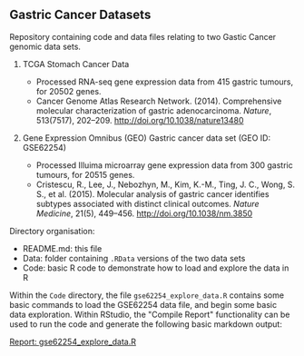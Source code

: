 ## Gastric Cancer Datasets

Repository containing code and data files relating to two Gastic Cancer genomic data sets.

1. TCGA Stomach Cancer Data
    - Processed RNA-seq gene expression data from 415 gastric tumours, for 20502 genes.
    - Cancer Genome Atlas Research Network. (2014). Comprehensive molecular characterization of gastric adenocarcinoma. _Nature_, 513(7517), 202–209. http://doi.org/10.1038/nature13480
   
2. Gene Expression Omnibus (GEO) Gastric cancer data set (GEO ID: GSE62254)
    - Processed Illuima microarray gene expression data from 300 gastric tumours, for 20515 genes.
    - Cristescu, R., Lee, J., Nebozhyn, M., Kim, K.-M., Ting, J. C., Wong, S. S., et al. (2015). Molecular analysis of gastric cancer identifies subtypes associated with distinct clinical outcomes. _Nature Medicine_, 21(5), 449–456. http://doi.org/10.1038/nm.3850 
    
Directory organisation:

  - README.md: this file
  - Data: folder containing `.RData` versions of the two data sets
  - Code: basic R code to demonstrate how to load and explore the data in R

Within the `Code` directory, the file `gse62254_explore_data.R` contains some basic commands to load the GSE62254 data file, 
and begin some basic data exploration.  Within RStudio, the "Compile Report" functionality can be used to run the code and generate the following basic markdown output:

[Report: gse62254_explore_data.R](Code/gse62254_explore_data.md)
